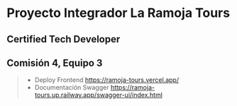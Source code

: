 # Proyecto Integrador La Ramoja Tours
## Certified Tech Developer
## Comisión 4, Equipo 3

> - Deploy Frontend https://ramoja-tours.vercel.app/
> - Documentación Swagger https://ramoja-tours.up.railway.app/swagger-ui/index.html
